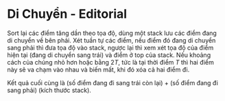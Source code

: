 # Di Chuyển - Editorial

Sort lại các điểm tăng dần theo tọa độ, dùng một stack lưu các điểm đang di chuyển về bên phải. Xét tuần tự các điểm, nếu điểm đó đang di chuyển sang phải thì đưa tọa độ vào stack, ngược lại thì xem xét tọa độ của điểm hiện tại (đang di chuyển sang trái) và điểm ở top của stack. Nếu khoảng cách của chúng nhỏ hơn hoặc bằng $2T,$ tức là tại thời điểm $T$ thì hai điểm này sẽ va chạm vào nhau và biến mất, khi đó xóa cả hai điểm đi.

Kết quả cuối cùng là (số điểm đang đi sang trái còn lại) + (số điểm đang đi sang phải) (kích thước stack).